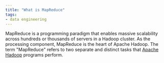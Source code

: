 ```yaml
---
title: "What is MapReduce"
tags:
- data engineering
---
```

MapReduce is a programming paradigm that enables massive scalability across hundreds or thousands of servers in a Hadoop cluster. As the processing component, MapReduce is the heart of Apache Hadoop. The term "MapReduce" refers to two separate and distinct tasks that [Apache Hadoop](term/Apache%20Hadoop.md) programs perform.